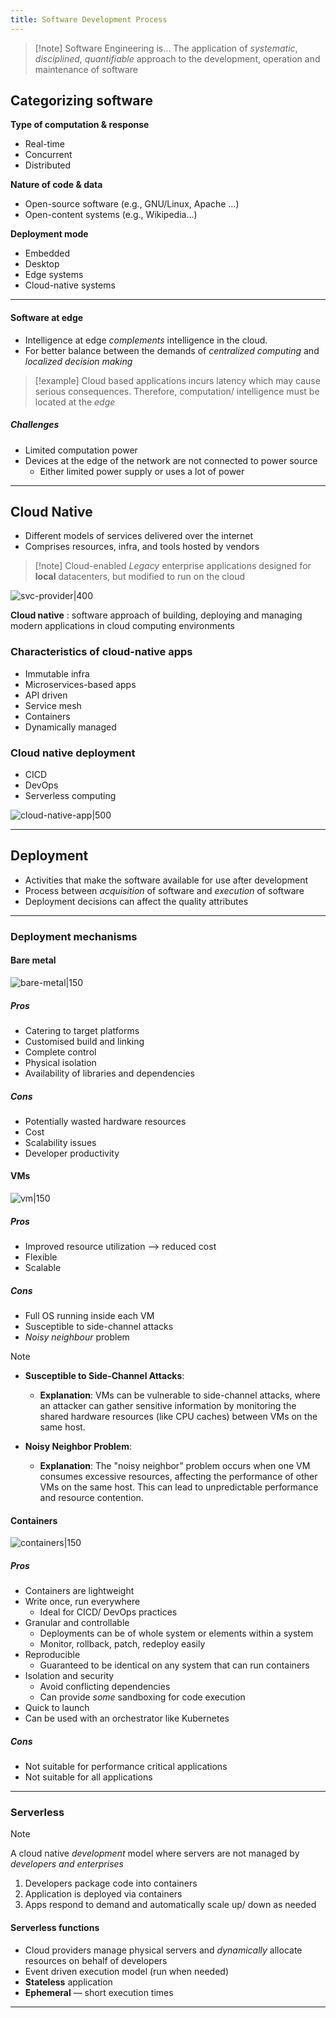 ```yaml
---
title: Software Development Process
---
```


>[!note] Software Engineering is…
>The application of *systematic*, *disciplined*, *quantifiable* approach to the development, operation and maintenance of software

## Categorizing software
**Type of computation & response**
- Real-time
- Concurrent
- Distributed

**Nature of code & data**
- Open-source software (e.g., GNU/Linux, Apache …)
- Open-content systems (e.g., Wikipedia…)

**Deployment mode**
- Embedded
- Desktop
- Edge systems
- Cloud-native systems
---
#### Software at edge
- Intelligence at edge *complements* intelligence in the cloud.
- For better balance between the demands of *centralized computing* and *localized decision making*

>[!example] 
>Cloud based applications incurs latency which may cause serious consequences.
>Therefore, computation/ intelligence must be located at the *edge*

##### Challenges
- Limited computation power
- Devices at the edge of the network are not connected to power source
	- Either limited power supply or uses a lot of power

---

## Cloud Native
- Different models of services delivered over the internet
- Comprises resources, infra, and tools hosted by vendors

>[!note] Cloud-enabled
>*Legacy* enterprise applications designed for **local** datacenters, but modified to run on the cloud

![svc-provider|400](Screenshot%202024-08-15%20at%206.13.18%20PM.png)

**Cloud native** : software approach of building, deploying and managing modern applications in cloud computing environments

### Characteristics of cloud-native apps
- Immutable infra
- Microservices-based apps
- API driven
- Service mesh
- Containers
- Dynamically managed

### Cloud native deployment
- CICD
- DevOps
- Serverless computing

![cloud-native-app|500](Screenshot%202024-08-15%20at%206.18.40%20PM.png)

---

## Deployment
- Activities that make the software available for use after development
- Process between *acquisition* of software and *execution* of software
- Deployment decisions can affect the quality attributes

---

### Deployment mechanisms
#### Bare metal
![bare-metal|150](Screenshot%202024-08-15%20at%206.23.29%20PM.png)

##### Pros
- Catering to target platforms
- Customised build and linking
- Complete control
- Physical isolation
- Availability of libraries and dependencies

##### Cons
- Potentially wasted hardware resources
- Cost
- Scalability issues
- Developer productivity

#### VMs
![vm|150](Screenshot%202024-08-15%20at%206.25.04%20PM.png)
##### Pros
- Improved resource utilization –> reduced cost
- Flexible
- Scalable
##### Cons
- Full OS running inside each VM
- Susceptible to side-channel attacks
- *Noisy neighbour* problem

>[!note]
>- **Susceptible to Side-Channel Attacks**:
>	- **Explanation**: VMs can be vulnerable to side-channel attacks, where an attacker can gather sensitive information by monitoring the shared hardware resources (like CPU caches) between VMs on the same host.
>
>- **Noisy Neighbor Problem**:
>	- **Explanation**: The "noisy neighbor" problem occurs when one VM consumes excessive resources, affecting the performance of other VMs on the same host. This can lead to unpredictable performance and resource contention.

#### Containers
![containers|150](Screenshot%202024-08-15%20at%206.26.12%20PM.png)
##### Pros
- Containers are lightweight
- Write once, run everywhere
	- Ideal for CICD/ DevOps practices
- Granular and controllable
	- Deployments can be of whole system or elements within a system
	- Monitor, rollback, patch, redeploy easily
- Reproducible
	- Guaranteed to be identical on any system that can run containers
- Isolation and security
	- Avoid conflicting dependencies
	- Can provide *some* sandboxing for code execution
- Quick to launch
- Can be used with an orchestrator like Kubernetes

##### Cons
- Not suitable for performance critical applications
- Not suitable for all applications

---

### Serverless
>[!note]
>A cloud native *development* model where servers are not managed by *developers and enterprises*

1. Developers package code into containers
2. Application is deployed via containers
3. Apps respond to demand and automatically scale up/ down as needed

#### Serverless functions
- Cloud providers manage physical servers and *dynamically* allocate resources on behalf of developers
- Event driven execution model (run when needed)
- **Stateless** application
- **Ephemeral** — short execution times

---

